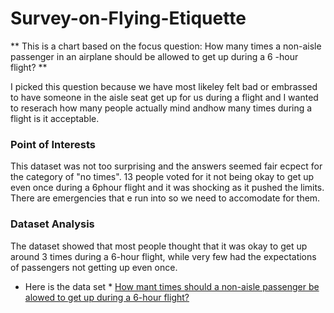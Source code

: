 # Survey-on-Flying-Etiquette

** This is a chart based on the focus question: How many times a non-aisle passenger in an airplane should be allowed to get up during a 6 -hour flight? **

I picked this question because we have most likeley felt bad or embrassed to have someone in the aisle seat get up for us during a flight and I wanted to reserach how many people actually mind andhow many times during a flight is it acceptable. 

### Point of Interests  

This dataset was not too surprising and the answers seemed fair ecpect for the category of "no times". 13 people voted for it not being okay to get up even once during a 6phour flight and it was shocking as it pushed the limits. There are emergencies that e run into so we need to accomodate for them. 

### Dataset Analysis

The dataset showed that most people thought that it was okay to get up around 3 times during a 6-hour flight, while very few had the expectations of passengers not getting up even once. 

* Here is the data set *  [How mant times should a non-aisle passenger be alowed to get up during a 6-hour flight?](https://github.com/user-attachments/assets/5e1510fa-4b83-4977-8e83-716f1bc25dd5)
